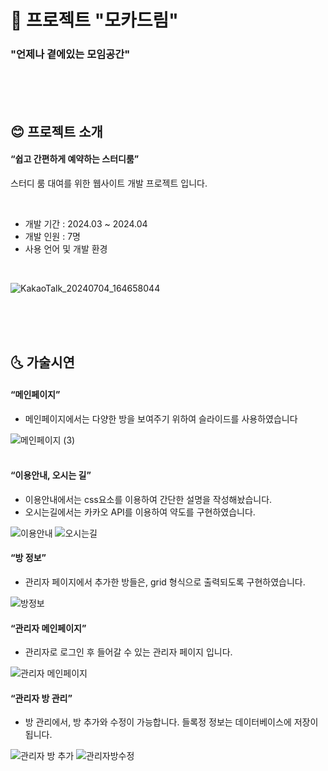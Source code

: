 # :sake: 프로젝트 "모카드림"
### "언제나 곁에있는 모임공간"

<br><br><br>
## :blush: 프로젝트 소개
#### “쉽고 간편하게 예약하는 스터디룸”
스터디 룸 대여를 위한 웹사이트 개발 프로젝트 입니다.

<br>

* 개발 기간 : 2024.03 ~ 2024.04
* 개발 인원 : 7명
* 사용 언어 및 개발 환경
<br>

![KakaoTalk_20240704_164658044](https://github.com/Nick-ugi/projectMocadream/assets/168390629/8de66534-9698-4563-abba-446b08f8ad8e)

<br><br><br>
## :last_quarter_moon_with_face: 가술시연
#### “메인페이지”
- 메인페이지에서는 다양한 방을 보여주기 위하여 슬라이드를 사용하였습니다
  
![메인페이지 (3)](https://github.com/Nick-ugi/projectMocadream/assets/168390629/a9a57220-76f0-484e-8fbe-1895ef55991f)
<br><br>
#### “이용안내, 오시는 길”
 - 이용안내에서는 css요소를 이용하여 간단한 설명을 작성해놨습니다.
 - 오시는길에서는 카카오 API를 이용하여 약도를 구현하였습니다.

![이용안내](https://github.com/Nick-ugi/projectMocadream/assets/168390629/ac60aaff-e596-46d2-8c5a-12289605cad2)
![오시는길](https://github.com/Nick-ugi/projectMocadream/assets/168390629/a80e645c-9997-4f56-a4bf-a7e6d36d7b15)
#### “방 정보”
 - 관리자 페이지에서 추가한 방들은, grid 형식으로 출력되도록 구현하였습니다.
   
![방정보](https://github.com/Nick-ugi/projectMocadream/assets/168390629/bce38aef-dbc9-4901-bd18-43ca191bfb90)
#### “관리자 메인페이지”
- 관리자로 로그인 후 들어갈 수 있는 관리자 페이지 입니다.
  
![관리자 메인페이지](https://github.com/Nick-ugi/projectMocadream/assets/168390629/bf0e7648-c5a9-4c7f-9c0d-e4f38625ab55)
#### “관리자 방 관리”
- 방 관리에서, 방 추가와 수정이 가능합니다. 들록정 정보는 데이터베이스에 저장이 됩니다.
  
![관리자 방 추가](https://github.com/Nick-ugi/projectMocadream/assets/168390629/da3ab7c9-ae6b-4681-8538-3ab2d0af6de8)
![관리자방수정](https://github.com/Nick-ugi/projectMocadream/assets/168390629/14002eaa-24d1-45d1-887d-e906677d49ea)
